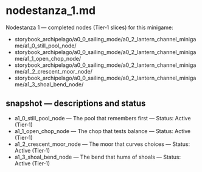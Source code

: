 # nodestanza_1.md

Nodestanza 1 — completed nodes (Tier‑1 slices) for this minigame:

- storybook_archipelago/a0_0_sailing_mode/a0_2_lantern_channel_minigame/a1_0_still_pool_node/
- storybook_archipelago/a0_0_sailing_mode/a0_2_lantern_channel_minigame/a1_1_open_chop_node/
- storybook_archipelago/a0_0_sailing_mode/a0_2_lantern_channel_minigame/a1_2_crescent_moor_node/
- storybook_archipelago/a0_0_sailing_mode/a0_2_lantern_channel_minigame/a1_3_shoal_bend_node/

## snapshot — descriptions and status

- a1_0_still_pool_node — The pool that remembers first — Status: Active (Tier‑1)
- a1_1_open_chop_node — The chop that tests balance — Status: Active (Tier‑1)
- a1_2_crescent_moor_node — The moor that curves choices — Status: Active (Tier‑1)
- a1_3_shoal_bend_node — The bend that hums of shoals — Status: Active (Tier‑1)
